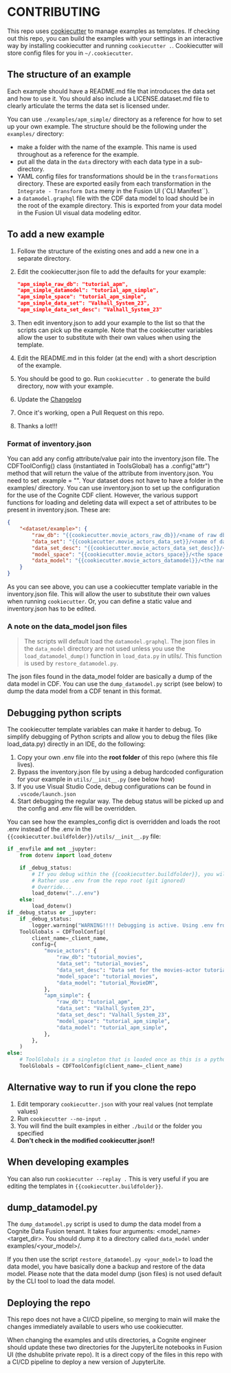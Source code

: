 # CONTRIBUTING

This repo uses [cookiecutter](https://cookiecutter.readthedocs.io/en/stable/index.html) to manage examples
as templates. If checking out this repo, you can build the examples with your settings in an interactive way
by installing cookiecutter and running `cookiecutter .`.
Cookiecutter will store config files for you in `~/.cookiecutter`.

## The structure of an example

Each example should have a README.md file that introduces the data set and how
to use it. You should also include a LICENSE.dataset.md file to clearly articulate the terms
the data set is licensed under.

You can use `./examples/apm_simple/` directory as a reference for how to set up your own example.
The structure should be the following under the `examples/` directory:

* make a folder with the name of the example. This name is used throughout as a reference for
    the example.
* put all the data in the `data` directory with each data type in a sub-directory.
* YAML config files for transformations should be in the `transformations` directory. These are exported easily
    from each transformation in the `Integrate - Transform Data` meny in the Fusion UI (`CLI Manifest``).
* a `datamodel.graphql` file with the CDF data model to load should be in the root
    of the example directory. This is exported from your data model in the Fusion UI visual data modeling editor.

## To add a new example

1. Follow the structure of the existing ones and add a new one in a separate directory.
1. Edit the cookiecutter.json file to add the defaults for your example:

    ```json
    "apm_simple_raw_db": "tutorial_apm",
    "apm_simple_datamodel": "tutorial_apm_simple",
    "apm_simple_space": "tutorial_apm_simple",
    "apm_simple_data_set": "Valhall_System_23",
    "apm_simple_data_set_desc": "Valhall_System_23"
    ```

1. Then edit inventory.json to add your example to the list so that the scripts can pick up
    the example. Note that the cookiecutter variables allow the user to substitute with their own values when using the template.

1. Edit the README.md in this folder (at the end) with a short description of the example.

1. You should be good to go. Run `cookiecutter .` to generate the build directory, now with your example.

1. Update the [Changelog](./CHANGELOG.md)

1. Once it's working, open a Pull Request on this repo.

1. Thanks a lot!!!

### Format of inventory.json

You can add any config attribute/value pair into the inventory.json file. The CDFToolConfig() class
(instantiated in ToolsGlobal) has a .config("attr") method that will return the value of the attribute
from inventory.json. You need to set .example = "<dataset>". Your dataset does not have to have a folder
in the examples/ directory. You can use inventory.json to set up the configuration for the use of the
Cognite CDF client. However, the various support functions for loading and deleting data will expect
a set of attributes to be present in inventory.json. These are:

```json
{
    "<dataset/example>": {
        "raw_db": "{{cookiecutter.movie_actors_raw_db}}/<name of raw db for the dataset>",
        "data_set": "{{cookiecutter.movie_actors_data_set}}/<name of data set used when loading>",
        "data_set_desc": "{{cookiecutter.movie_actors_data_set_desc}}/<longer description of data set>",
        "model_space": "{{cookiecutter.movie_actors_space}}/<the space to use for the data model>",
        "data_model": "{{cookiecutter.movie_actors_datamodel}}/<the name of the data model>"
    }
}
```

As you can see above, you can use a cookiecutter template variable in the inventory.json file. This
will allow the user to substitute their own values when running `cookiecutter`. Or, you can define
a static value and inventory.json has to be edited.

### A note on the data_model json files

> The scripts will default load the `datamodel.graphql`. The json files in the `data_model` directory
> are not used unless you use the `load_datamodel_dump()` function in `load_data.py` in utils/.
> This function is used by `restore_datamodel.py`.

The json files found in the data_model folder are basically a dump of the data model in CDF.
You can use the `dump_datamodel.py` script (see below) to dump the data model from a CDF tenant in this format.

## Debugging python scripts

The cookiecutter template variables can make it harder to debug. To simplify debugging of
Python scripts and allow you to debug the files (like load_data.py) directly in an IDE,
do the following:

1. Copy your own .env file into the **root folder** of this repo (where this file lives).
2. Bypass the inventory.json file by using a debug hardcoded configuration for your example in
    `utils/__init__.py` (see below how)
3. If you use Visual Studio Code, debug configurations can be found in `.vscode/launch.json`
4. Start debugging the regular way. The debug status will be picked up and the config and .env file will be overridden.

You can see how the examples_config dict is overridden and loads the root .env instead of the .env
in the `{{cookiecutter.buildfolder}}/utils/__init__.py` file:

```python
if _envfile and not _jupyter:
    from dotenv import load_dotenv

    if _debug_status:
        # If you debug within the {{cookiecutter.buildfolder}}, you will already have a .env file as a template there (git controlled).
        # Rather use .env from the repo root (git ignored)
        # Override...
        load_dotenv("../.env")
    else:
        load_dotenv()
if _debug_status or _jupyter:
    if _debug_status:
        logger.warning("WARNING!!!! Debugging is active. Using .env from repo root.")
    ToolGlobals = CDFToolConfig(
        client_name=_client_name,
        config={
            "movie_actors": {
                "raw_db": "tutorial_movies",
                "data_set": "tutorial_movies",
                "data_set_desc": "Data set for the movies-actor tutorial",
                "model_space": "tutorial_movies",
                "data_model": "tutorial_MovieDM",
            },
            "apm_simple": {
                "raw_db": "tutorial_apm",
                "data_set": "Valhall_System_23",
                "data_set_desc": "Valhall_System_23",
                "model_space": "tutorial_apm_simple",
                "data_model": "tutorial_apm_simple",
            },
        },
    )
else:
    # ToolGlobals is a singleton that is loaded once as this is a python module
    ToolGlobals = CDFToolConfig(client_name=_client_name)
```

## Alternative way to run if you clone the repo

1. Edit temporary `cookiecutter.json` with your real values (not template values)
2. Run `cookiecutter --no-input .`
3. You will find the built examples in either `./build` or the folder you specified
4. **Don't check in the modified cookiecutter.json!!**

## When developing examples

You can also run `cookiecutter --replay .` This is very useful if you are editing the templates in `{{cookiecutter.buildfolder}}`.

## dump_datamodel.py

The `dump_datamodel.py` script is used to dump the data model from a Cognite Data Fusion tenant. It takes
four arguments: <space> <model_name> <version> <target_dir>. You should dump it to a directory called
`data_model` under examples/<your_model>/.

If you then use the script `restore_datamodel.py <your_model>` to load the data model, you have
basically done a backup and restore of the data model. Please note that the data model dump (json files) is
not used default by the CLI tool to load the data model.

## Deploying the repo

This repo does not have a CI/CD pipeline, so merging to main will make the changes immediately available
to users who use cookiecutter.

When changing the examples and utils directories, a Cognite engineer should update these two directories
for the JupyterLite notebooks in Fusion UI (the dshublite private repo).
It is a direct copy of the files in this repo with
a CI/CD pipeline to deploy a new version of JupyterLite.
